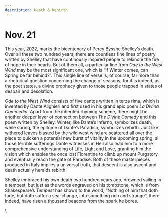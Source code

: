 ```yaml
---
description: Death & Rebirth
---
```


# Nov. 21

This year, 2022, marks the bicentenary of Percy Bysshe Shelley’s death. Over all these two hundred years, there are countless fine lines of poetry written by Shelley that have continously inspired people to rekindle the fire of hope in their hearts. But of them all, a particular line from _Ode to the West Wind_ may be the most significant one, which is “If Winter comes, can Spring be far behind?”. This single line of verse is, of course, far more than a rhetorical question concerning the change of seasons, for it is indeed, as the poet states, a divine prophecy given to those people trapped in states of despair and desolation.

_Ode to the West Wind_ consists of five cantos written in terza rima, which is invented by Dante Alighieri and first used in his grand epic poem _La Divina Commedia_. Apart from the inherited rhyming scheme, there might be another deeper layer of connection between _The Divine Comedy_ and this poem written by Shelley. Winter, like Dante’s Inferno, symbolizes death, while spring, the epitome of Dante’s Paradiso, symbolizes rebirth. Just like withered leaves blasted by the wild west wind are scattered all over the place to quicken a potential new burst of vitality in the upcoming spring, all those terrible sufferings Dante witnesses in Hell also lead him to a more comprehensive understanding of Life, Light and Love, granting him the vision which enables the once lost Florentine to climb up mount Purgatory and eventually reach the gate of Paradise. Both of these masterpieces produced in Italy implies a universal truth, that descent is also ascent and death actually heralds rebirth.

Shelley embraced his own death two hundred years ago, drowned sailing in a tempest, but just as the words engraved on his tombstone, which is from Shakespeare’s _Tempest_ has shown to the world, “Nothing of him that doth fade, but doth suffer a sea-change, into something rich and strange”, there indeed, have risen a thousand beacons from the spark he bores.

\
